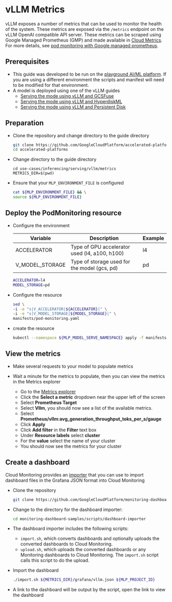 # vLLM Metrics

vLLM exposes a number of metrics that can be used to monitor the health of the system. These metrics are exposed via the `/metrics` endpoint on the vLLM OpenAI compatible API server. These metrics can be scraped using Google Managed Prometheus (GMP) and made available in [Cloud Metrics](https://console.cloud.google.com/monitoring/metrics-explorer). For more details, see [pod monitoring with Google managed prometheus](https://cloud.google.com/stackdriver/docs/managed-prometheus/setup-managed#gmp-pod-monitoring).

## Prerequisites

- This guide was developed to be run on the [playground AI/ML platform](/platforms/gke-aiml/playground/README.md). If you are using a different environment the scripts and manifest will need to be modified for that environment.
- A model is deployed using one of the vLLM guides
  - [Serving the mode using vLLM and GCSFuse](/use-cases/inferencing/serving/vllm/gcsfuse/README.md)
  - [Serving the mode using vLLM and HyperdiskML](/use-cases/inferencing/serving/vllm/hyperdiskML/README.md)
  - [Serving the mode using vLLM and Persistent Disk](/use-cases/inferencing/serving/vllm/persistent-disk/README.md)


## Preparation

- Clone the repository and change directory to the guide directory

  ```sh
  git clone https://github.com/GoogleCloudPlatform/accelerated-platforms && \
  cd accelerated-platforms
  ```

- Change directory to the guide directory

  ```
  cd use-cases/inferencing/serving/vllm/metrics
  METRICS_DIR=$(pwd)
  ```

- Ensure that your `MLP_ENVIRONMENT_FILE` is configured

  ```sh
  cat ${MLP_ENVIRONMENT_FILE} && \
  source ${MLP_ENVIRONMENT_FILE}
  ```

## Deploy the PodMonitoring resource

- Configure the environment

  | Variable        | Description                                   | Example  |
  | --------------- | --------------------------------------------- | -------- |
  | ACCELERATOR     | Type of GPU accelerator used (l4, a100, h100) | l4       |
  | V_MODEL_STORAGE | Type of storage used for the model (gcs, pd)  | pd       |


  ```sh
  ACCELERATOR=l4
  MODEL_STORAGE=pd
  ```

- Configure the resource

  ```sh
  sed \
  -i -e "s|V_ACCELERATOR|${ACCELERATOR}|" \
  -i -e "s|V_MODEL_STORAGE|${MODEL_STORAGE}|" \
  manifests/pod-monitoring.yaml
  ```

- create the resource

  ```sh
  kubectl --namespace ${MLP_MODEL_SERVE_NAMESPACE} apply -f manifests/pod-monitoring.yaml
  ```

## View the metrics

- Make several requests to your model to populate metrics

- Wait a minute for the metrics to populate, then you can view the metrics in the Metrics explorer
  - Go to the [Metrics explorer](https://console.cloud.google.com/monitoring/metrics-explorer)
  - Click the **Select a metric** dropdown near the upper left of the screen
  - Select **Prometheus Target**
  - Select **Vllm**, you should now see a list of the available metrics.
  - Select **Prometheus/vllm:avg_generation_throughput_toks_per_s/gauge**
  - Click **Apply**
  - Click **Add filter** in the **Filter** text box
  - Under **Resource labels** select **cluster**
  - For the **value** select the name of your cluster
  - You should now see the metrics for your cluster

## Create a dashboard

Cloud Monitoring provides an [importer](https://cloud.google.com/monitoring/dashboards/import-grafana-dashboards) that you can use to import dashboard files in the Grafana JSON format into Cloud Monitoring

- Clone the repository

  ```sh
  git clone https://github.com/GoogleCloudPlatform/monitoring-dashboard-samples
  ```

- Change to the directory for the dashboard importer:

  ```sh
  cd monitoring-dashboard-samples/scripts/dashboard-importer
  ```

- The dashboard importer includes the following scripts:

  - `import.sh`, which converts dashboards and optionally uploads the converted dashboards to Cloud Monitoring.
  - `upload.sh`, which uploads the converted dashboards or any Monitoring dashboards to Cloud Monitoring. The `import.sh` script calls this script to do the upload.

- Import the dashboard

  ```sh
  ./import.sh ${METRICS_DIR}/grafana/vllm.json ${MLP_PROJECT_ID}
  ```

- A link to the dashboard will be output by the script, open the link to view the dashboard
